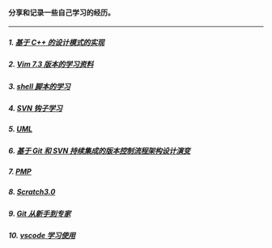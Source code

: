 #### 分享和记录一些自己学习的经历。

---

##### 1. [基于 C++ 的设计模式的实现](/design_pattern)

##### 2. [Vim 7.3 版本的学习资料](/vim/vimTips-v7.3.txt)

##### 3. [shell 脚本的学习](/shell)

##### 4. [SVN 钩子学习](/svn_hooks)

##### 5. [UML](/UML)

##### 6. [基于 Git 和 SVN 持续集成的版本控制流程架构设计演变](/version_flow_of_CI_on_git_and_svn)

##### 7. [PMP](/PMP)

##### 8. [Scratch3.0](/Scratch3.0)

##### 9. [Git 从新手到专家](/git/git_From_novice_to_master-print.md)

##### 10. [vscode 学习使用](/vxcode)





